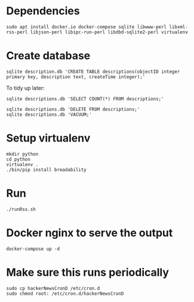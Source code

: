 # Dependencies

    sudo apt install docker.io docker-compose sqlite libwww-perl libxml-rss-perl libjson-perl libipc-run-perl libdbd-sqlite2-perl virtualenv

# Create database

    sqlite description.db 'CREATE TABLE descriptions(objectID integer primary key, description text, createTime integer);'

To tidy up later:

    sqlite descriptions.db 'SELECT COUNT(*) FROM descriptions;'

    sqlite descriptions.db 'DELETE FROM descriptions;'
    sqlite descriptions.db 'VACUUM;'

# Setup virtualenv

    mkdir python
    cd python
    virtualenv .
    ./bin/pip install breadability

# Run
    ./runRss.sh

# Docker nginx to serve the output

    docker-compose up -d

# Make sure this runs periodically

    sudo cp hackerNewsCronD /etc/cron.d
    sudo chmod root: /etc/cron.d/hackerNewsCronD
